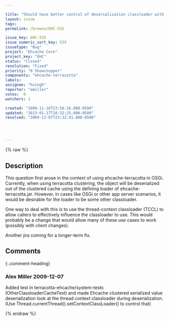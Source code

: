 ```yaml
---

title: "Should have better control of deserialization classloader with ehcache-terracotta"
layout: issue
tags: 
permalink: /browse/EHC-535

issue_key: EHC-535
issue_numeric_sort_key: 535
issuetype: "Bug"
project: "Ehcache Core"
project_key: "EHC"
status: "Closed"
resolution: "Fixed"
priority: "0 Showstopper"
components: "ehcache-terracotta"
labels: 
assignee: "hsingh"
reporter: "amiller"
votes:  0
watchers: 1

created: "2009-11-16T23:56:16.000-0500"
updated: "2013-01-17T18:32:25.000-0500"
resolved: "2009-12-07T23:32:41.000-0500"




---
```


{% raw %}

## Description

<div markdown="1" class="description">

This question first arose in the context of using ehcache-terracotta in OSGi.  Currently, when using terracotta clustering, the object will be deserialized out of the clustered cache using the defining loader of ehcache-terracotta.jar.  However, in cases like OSGi or other app server scenarios, it would be desirable for the loader to be some other classloader.

One way to deal with this is to use the thread-context classloader (TCCL) to allow callers to effectively influence the classloader to use.  This would probably be a change that would allow many of these use cases to work (possibly with client changes).  

Another jira coming for a longer-term fix.

</div>

## Comments


{:.comment-heading}
### **Alex Miller** <span class="date">2009-12-07</span>

<div markdown="1" class="comment">

Added test in terracotta-ehcache/system-tests (OtherClassloaderCacheTest) and made Ehcache clustered serialized value deserialization look at the thread context classloader during deserialization.    (Use Thread.currentThread().setContextClassLoader() to control that)



</div>



{% endraw %}
